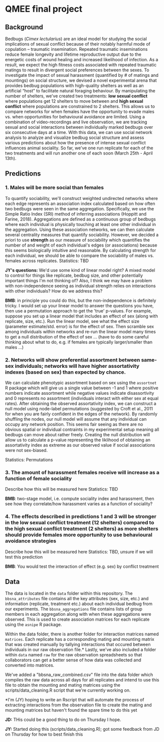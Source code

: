 # QMEE final project

## Background
Bedbugs (_Cimex lectularius_) are an ideal model for studying the social implications of sexual conflict because of their notably harmful mode of copulation – traumatic insemination. Repeated traumatic inseminations reduce female longevity and lifetime reproductive output due to the energetic costs of wound healing and increased likelihood of infection. As a result, we expect the high fitness costs associated with repeated traumatic matings to result in divergent social preferences between the sexes. To investigate the impact of sexual harassment (quantified by # of matings and mountings) on social structure, we devised a novel experimental arena that provides bedbug populations with high-quality shelters as well as an artificial “host” to facilitate natural foraging behaviour. By manipulating the number of shelters, we've created two treatments: **low sexual conflict** where populations get 12 shelters to move between and **high sexual conflict** where populations are constrained to 2 shelters. This allows us to compare networks for when females have the opportunity to evade males vs. when opportunities for behavioural avoidance are limited. Using a combination of video-recordings and live observation, we are tracking sexual and social interactions between individually marked bedbugs over six consecutive  days at a time. With this data, we can use social network analysis to analyze and visualize bedbug social structure and assess various predictions about how the presence of intense sexual conflict influences animal sociality. So far, we've one run replicate for each of the two treatments and will run another one of each soon (March 25th - April 13th). 

## Predictions

### 1.	Males will be more social than females

To quantify sociability, we'll construct weighted undirected networks where each edge represents an association index calculated based on how often two bedbugs were seen in the same aggregation. Specifically, we use the Simple Ratio Index (SRI) method of inferring associations (Hoppitt and Farine, 2018). Aggregations are defined as a continuous group of bedbugs where each individual is physically touching at least one other individual in the aggregation. Using these association networks, we can then calculate several centrality measures that quantify sociability. However, we decided a priori to use **strength** as our measure of sociability which quantifies the number of and weight of each individual's edges (or associations) because this seems biologically intuitive and reasonable. By calculating strength for each individual, we should be able to compare the sociability of males vs. females across replicates. 
Statistics: TBD

**JY's questions:** We'd use some kind of linear model right? A mixed model to control for things like replicate, bedbug size, and other potentially important things I'm not thinking of? Also, I think we may have a problem with non-independence seeing as individual strength relies on interactions with other individuals? How do we address this? 

**BMB**: in principle you could do this, but the non-independence is definitely tricky.  I would set up your linear model to answer the questions you have, then use a permutation approach to get the 'true' p-values. For example, suppose you set up a linear model that includes an effect of sex (along with replicate, size, etc.).  Run the linear model, see what the effect size (parameter estimate/std. error) is for the effect of sex.  Then scramble sex among individuals within networks and re-run the linear model many times to get a null distribution of the effect of sex ... (have to do some careful thinking about what to do, e.g. if females are typically larger/smaller than males ...)

### 2.	Networks will show preferential assortment between same-sex individuals; networks will have higher assortativity indexes (based on sex) than expected by chance. 
We can calculate phenotypic assortment based on sex using the `assortnet` R package which will give us a single value between -1 and 1 where positive numbers indicate assortment while negative values indicate disassortivity and 0 represents no assortment (individuals interact with either sex at equal rates). After obtaining the observed assortativity index, we can construct a null model using node-label permutations (suggested by Croft et al., 2011 for when you are fairly confident in the edges of the network). By randomly shuffling the nodes, our null model will assume that any individual can occupy any network position. This seems fair seeing as there are no obvious spatial or individual contraints in my experimental setup meaning all bedbugs can move about rather freely. Creating the null distribution will allow us to calculate a p-value representing the liklihood of obtaining an assortativity index as extreme as our observed value if social associations were not sex-biased. 

Statistics: Permutations

### 3.	The amount of harassment females receive will increase as a function of female sociality 
Describe how this will be measured here
Statistics: TBD

**BMB**: two-stage model, i.e. compute sociality index and harassment, then see how they correlate/how harassment varies as a function of sociality?

### 4.  The effects described in predictions 1 and 3 will be stronger in the low sexual conflict treatment (12 shelters) compared to the high sexual conflict treatment (2 shelters) as more shelters should provide females more opportunity to use behavioural avoidance strategies
Describe how this will be measured here
Statistics: TBD, unsure if we will test this prediction

**BMB**: You would test the interaction of effect (e.g. sex) by conflict treatment

## Data

The data is located in the `data` folder within this repository. The `bbsna_attributes` file contains all the key attributes (sex, size, etc.) and information (replicate, treatment etc.) about each individual bedbug from our experiments. The `bbsna_aggregations` file contains lists of group members in each aggregation along with when these aggregations were observed. This is used to create association matrices for each replicate using the `asnipe` R package. 

Within the data folder, there is another folder for interaction matrices named `matrices`. Each replicate has a corresponding mating and mounting matrix that was created manually by tallying interactions that occured between individuals in our raw observation file.* Lastly, we've also included a folder within `data` named `raw` for the raw observation spreadsheets so that collaborators can get a better sense of how data was collected and converted into matrices.

We've added a "bbsna_raw_combined.csv" file into the data folder which compiles the raw data across all days for all replicates and intend to use this file to obtain the mounting and mating matrices using the scripts/data_cleaning.R script that we're currently working on. 

*I'm (JY) hoping to write an Rscript that will automate the process of extracting interactions from the observation file to create the mating and mounting matrices but haven't found the spare time to do this yet

**JD:** THis could be a good thing to do on Thursday I hope.

**JY:** Started doing this (scripts/data_cleaning.R); got some feedback from JD on Thursday for how to best finish this
